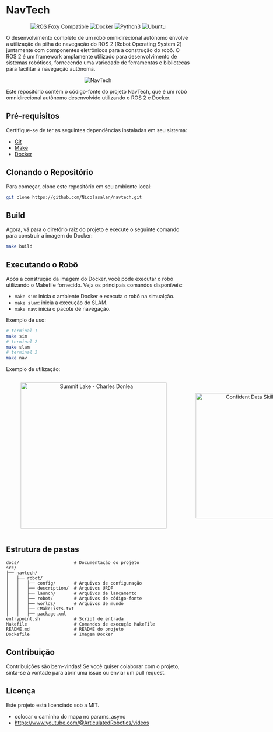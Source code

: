 # **NavTech**
<p align="center">
  <a href="http://wiki.ros.org/Foxy"><img alt="ROS Foxy Compatible" src="https://img.shields.io/badge/ROS-Foxy-red"></a>
  <a href="https://docs.docker.com"><img alt="Docker" src="https://img.shields.io/badge/Docker-v20.10.21-blue"></a>
  <a href="https://www.python.org/"><img alt="Python3" src="https://img.shields.io/badge/Python-v3.8.10-brightgreen"></a>
  <a href="https://releases.ubuntu.com/"><img alt="Ubuntu" src="https://img.shields.io/badge/Ubuntu-v20.04-9cf"></a>
</p>

O desenvolvimento completo de um robô omnidirecional autônomo envolve a utilização da pilha de navegação do ROS 2 (Robot Operating System 2) juntamente com componentes eletrônicos para a construção do robô. O ROS 2 é um framework amplamente utilizado para desenvolvimento de sistemas robóticos, fornecendo uma variedade de ferramentas e bibliotecas para facilitar a navegação autônoma.

<p align="center">
  <img src="docs/public/image.png" alt="NavTech">
</p>

Este repositório contém o código-fonte do projeto NavTech, que é um robô omnidirecional autônomo desenvolvido utilizando o ROS 2 e Docker.

## Pré-requisitos

Certifique-se de ter as seguintes dependências instaladas em seu sistema:

* [Git](https://git-scm.com/download/)
* [Make](https://www.gnu.org/software/make/#download)
* [Docker](https://docs.docker.com/get-docker/)

## Clonando o Repositório

Para começar, clone este repositório em seu ambiente local:
```bash
git clone https://github.com/Nicolasalan/navtech.git
```

## Build
Agora, vá para o diretório raiz do projeto e execute o seguinte comando para construir a imagem do Docker:

```bash
make build
```

## Executando o Robô

Após a construção da imagem do Docker, você pode executar o robô utilizando o Makefile fornecido. Veja os principais comandos disponíveis:

- `make sim`: inicia o ambiente Docker e executa o robô na simualção.
- `make slam`: inicia a execução do SLAM.
- `make nav`: inicia o pacote de navegação.

Exemplo de uso:
```bash
# terminal 1
make sim
# terminal 2
make slam
# terminal 3
make nav
```

Exemplo de utilização:

<center>
  <div style="display: flex; justify-content: space-between; align-items: center;">
    <figure style="text-align: center; flex: 1;">
      <img src="docs/gif/gazebo.gif" alt="Summit Lake - Charles Donlea" width="400px">
    </figure>
    <figure style="text-align: center; flex: 1;">
      <img src="docs/gif/rviz.gif" alt="Confident Data Skills - Kirill Eremenko" width="400px" height="343px">
    </figure>
  </div>
</center>


## Estrutura de pastas

```
docs/                     # Documentação do projeto
src/
├── navtech/
│   ├── robot/
│   │   ├── config/       # Arquivos de configuração
│   │   ├── description/  # Arquivos URDF
│   │   ├── launch/       # Arquivos de lançamento
│   │   ├── robot/        # Arquivos de código-fonte
│   │   ├── worlds/       # Arquivos de mundo
│   │   ├── CMakeLists.txt
│   │   ├── package.xml
entrypoint.sh             # Script de entrada
Makefile                  # Comandos de execução MakeFile
README.md                 # README do projeto
Dockefile                 # Imagem Docker
```

## Contribuição

Contribuições são bem-vindas! Se você quiser colaborar com o projeto, sinta-se à vontade para abrir uma issue ou enviar um pull request.

## Licença

Este projeto está licenciado sob a MIT.


- colocar o caminho do mapa no params_async
- https://www.youtube.com/@ArticulatedRobotics/videos
